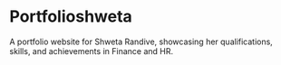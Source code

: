 # Portfolioshweta
A portfolio website for Shweta Randive, showcasing her qualifications, skills, and achievements in Finance and HR.
